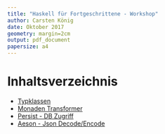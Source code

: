 ```yaml
---
title: "Haskell für Fortgeschrittene - Workshop"
author: Carsten König
date: Oktober 2017
geometry: margin=2cm
output: pdf_document
papersize: a4
---
```


# Inhaltsverzeichnis

- [Typklassen](Typklassen.md)
- [Monaden Transformer](MonadTrans.md)
- [Persist - DB Zugriff](Persist.md)
- [Aeson - Json Decode/Encode](Aeson.md)
